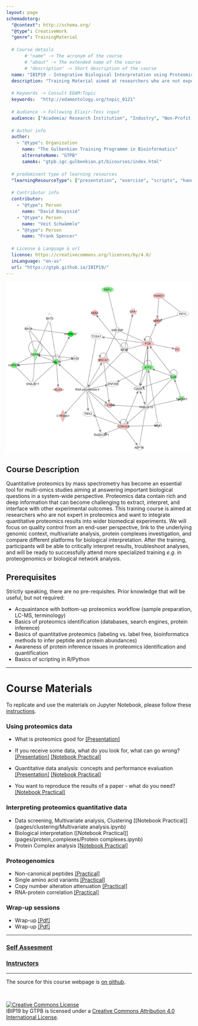 ```yaml
---
layout: page
schemadotorg:
  "@context": http://schema.org/
  "@type": CreativeWork
  "genre": TrainingMaterial

  # Course details
       # "name" -> The acronym of the course
       # "about" -> The extended name of the course
       # "description" -> Short description of the course
  name: "IBIP19 - Integrative Biological Interpretation using Proteomics"
  description: "Training Material aimed at researchers who are not expert in proteomics and want to integrate quantitative proteomics results into wider biomedical experiments."

  # Keywords -> Consult EDAM:Topic
  keywords:  "http://edamontology.org/topic_0121"

  # Audience -> Following Elixir-Tess input
  audience: ["Academia/ Research Institution", "Industry", "Non-Profit Organisation", "Healthcare"]

  # Author info
  author:
    - "@type": Organization
      name: "The Gulbenkian Training Programme in Bioinformatics"
      alternateName: "GTPB"
      sameAs: "gtpb.igc.gulbenkian.pt/bicourses/index.html"

  # predominant type of learning resources
  "learningResourceType": ["presentation", "exercise", "scripts", "handout"]

  # Contributor info
  contributor:
    - "@type": Person
      name: "David Bouyssié"
    - "@type": Person
      name: "Veit Schwämmle"
    - "@type": Person
      name: "Frank Spencer"

  # License & Language & url
  license: https://creativecommons.org/licenses/by/4.0/
  inLanguage: "en-us"
  url: "https://gtpb.github.io/IBIP19/"
---
```


![](./assets/IBIP19_index_image.png)

## Course Description

Quantitative proteomics by mass spectrometry has become an essential tool for multi-omics studies aiming at answering important biological questions in a system-wide perspective. Proteomics data contain rich and deep information that can become challenging to extract, interpret, and interface with other experimental outcomes.
This training course is aimed at researchers who are not expert in proteomics and want to integrate quantitative proteomics results into wider biomedical experiments. We will focus on quality control from an end-user perspective, link to the underlying genomic context, multivariate analysis, protein complexes investigation, and compare different platforms for biological interpretation.
After the training, participants will be able to critically interpret results, troubleshoot analyses, and will be ready to successfully attend more specialized training _e.g._ in proteogenomics or biological network analysis.


## Prerequisites

Strictly speaking, there are no pre-requisites. Prior knowledge that will be useful, but not required:
- Acquaintance with bottom-up proteomics workflow (sample preparation, LC-MS, terminology)
- Basics of proteomics identification (databases, search engines, protein inference)
- Basics of quantitative proteomics (labeling vs. label free, bioinformatics methods to infer peptide and protein abundances)
- Awareness of protein inference issues in proteomics identification and quantification
- Basics of scripting in R/Python

---

# Course Materials

To replicate and use the materials on Jupyter Notebook, please follow these [instructions](./pages/Installation.md).

### Using proteomics data
- What is proteomics good for [[Presentation]](pages/resources/slides/IBIP19%20-%20Introduction%20-%20What%20is%20proteomics%20good%20for.pdf)
- If you receive some data, what do you look for, what can go wrong? [[Presentation]](pages/resources/slides/IBIP19%20-%20Quality%20Control.pdf) [[Notebook Practical]](pages/qc/raw-data-qc.ipynb)
- Quantitative data analysis: concepts and performance evaluation [[Presentation]](pages/resources/slides/IBIP19%20-%20Introduction%20-%20What%20is%20proteomics%20good%20for.pdf) [[Notebook Practical]](pages/qc/yeast-ups1.md)

- You want to reproduce the results of a paper - what do you need? [[Notebook Practical]](pages/critical_manuscript_reviewing/check_for_ms_guidelines.ipynb)

### Interpreting proteomics quantitative data
- Data screening, Multivariate analysis, Clustering [[Notebook Practical]](pages/clustering/Multivariate analysis.ipynb)
- Biological interpretation [[Notebook Practical]](pages/protein_complexes/Protein complexes.ipynb)
- Protein Complex analysis [[Notebook Practical]](pages/biological_interpretation/blind_hackathon.ipynb)

### Proteogenomics
- Non-canonical peptides [[Practical]](pages/Proteogenomics.md)
- Single amino acid variants [[Practical]](pages/Proteogenomics.md)
- Copy number alteration attenuation [[Practical]](pages/Proteogenomics.md)
- RNA-protein correlation [[Practical]](pages/Proteogenomics.md)

### Wrap-up sessions
- Wrap-up [[Pdf]](pages/resources/Wrap-up_Tuesday.pdf)
- Wrap-up [[Pdf]](pages/resources/Wrap-up_Wednesday.pdf)

---

### [Self Assesment](pages/participants/self_assesment.md)

### [Instructors](pages/instructors.md)


---

The source for this course webpage is [on github](https://github.com/GTPB/IBIP19).

<br>

<a rel="license" href="http://creativecommons.org/licenses/by/4.0/"><img alt="Creative Commons License" style="border-width:0" src="https://i.creativecommons.org/l/by/4.0/88x31.png" /></a><br /><span xmlns:dct="http://purl.org/dc/terms/" property="dct:title">IBIP19</span> by <span xmlns:cc="http://creativecommons.org/ns#" property="cc:attributionName">GTPB</span> is licensed under a <a rel="license" href="http://creativecommons.org/licenses/by/4.0/">Creative Commons Attribution 4.0 International License</a>.
